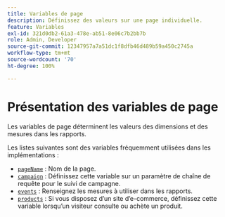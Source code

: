 ```yaml
---
title: Variables de page
description: Définissez des valeurs sur une page individuelle.
feature: Variables
exl-id: 321d0db2-61a3-478e-ab51-8e06c7b2bb7b
role: Admin, Developer
source-git-commit: 12347957a7a51dc1f8dfb46d489b59a450c2745a
workflow-type: tm+mt
source-wordcount: '70'
ht-degree: 100%

---
```


# Présentation des variables de page

Les variables de page déterminent les valeurs des dimensions et des mesures dans les rapports.

Les listes suivantes sont des variables fréquemment utilisées dans les implémentations :

* [`pageName`](pagename.md) : Nom de la page.
* [`campaign`](campaign.md) : Définissez cette variable sur un paramètre de chaîne de requête pour le suivi de campagne.
* [`events`](events/events-overview.md) : Renseignez les mesures à utiliser dans les rapports.
* [`products`](products.md) : Si vous disposez d’un site d’e-commerce, définissez cette variable lorsqu’un visiteur consulte ou achète un produit.
